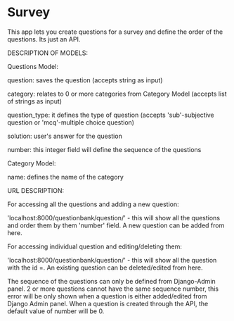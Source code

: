# Survey
This app lets you create questions for a survey and define the order of the questions. Its just an API.

DESCRIPTION OF MODELS:

Questions Model:

question: saves the question (accepts string as input)

category: relates to 0 or more categories from Category Model (accepts list of strings as input)

question_type: it defines the type of question (accepts 'sub'-subjective question or 'mcq'-multiple choice question)

solution: user's answer for the question

number: this integer field will define the sequence of the questions

Category Model:

name: defines the name of the category

URL DESCRIPTION:

For accessing all the questions and adding a new question:

'localhost:8000/questionbank/question/' - this will show all the questions and order them by them 'number' field. A new question can be added from here.

For accessing individual question and editing/deleting them:

'localhost:8000/questionbank/question/<id>' - this will show all the question with the id =<id>. An existing question can be deleted/edited from here.

The sequence of the questions can only be defined from Django-Admin panel. 2 or more questions cannot have the same sequence number, this error will be only shown when a question is either added/edited from Django Admin panel. When a question is created through the API, the default value of number will be 0.
